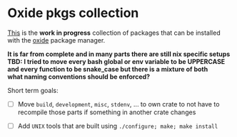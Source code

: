 
# Oxide pkgs collection

[This](https://github.com/OxidePM/oxide-pkgs) is the **work in progress** collection of packages that can be installed with the [oxide](https://github.com/OxidePM/oxide) package manager.

**It is far from complete and in many parts there are still nix specific setups**\
**TBD: I tried to move every bash global or env variable to be UPPERCASE and every function to be snake_case but there is a mixture of both**\
__what naming conventions should be enforced?__

Short term goals:
- [ ] Move `build`, `development`, `misc`, `stdenv`, ... to own crate
to not have to recompile those parts if something in another crate changes
- [ ] Add `UNIX` tools that are built using `./configure; make; make install`

